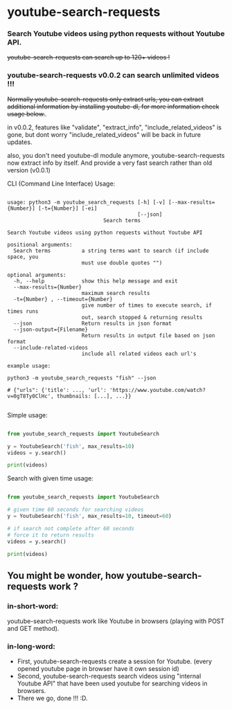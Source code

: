 # youtube-search-requests
### Search Youtube videos using python requests without Youtube API.
~~youtube-search-requests can search up to 120+ videos !~~
### youtube-search-requests v0.0.2 can search unlimited videos !!!


~~Normally youtube-search-requests only extract urls, you can extract additional information by installing youtube-dl, for more information check usage below.~~.

in v0.0.2, features like "validate", "extract_info", "include_related_videos" is gone,
but dont worry "include_related_videos" will be back in future updates.

also, you don't need youtube-dl module anymore, 
youtube-search-requests now extract info by itself.
And provide a very fast search rather than old version (v0.0.1)

CLI (Command Line Interface) Usage:
```

usage: python3 -m youtube_search_requests [-h] [-v] [--max-results={Number}] [-t={Number}] [-ei]
                                          [--json]
 			                   Search terms

Search Youtube videos using python requests without Youtube API

positional arguments:
  Search terms          a string terms want to search (if include space, you
                        must use double quotes "")

optional arguments:
  -h, --help            show this help message and exit
  --max-results={Number} 
                        maximum search results
  -t={Number} , --timeout={Number} 
                        give number of times to execute search, if times runs
                        out, search stopped & returning results
  --json                Return results in json format
  --json-output={Filename} 
                        Return results in output file based on json format
  --include-related-videos 
                        include all related videos each url's

example usage:

python3 -m youtube_search_requests "fish" --json

# {"urls": {'title': ..., 'url': 'https://www.youtube.com/watch?v=0gT8Ty0ClHc', thumbnails: [...], ...}}


```

Simple usage:

```python

from youtube_search_requests import YoutubeSearch

y = YoutubeSearch('fish', max_results=10)
videos = y.search()

print(videos)
```

Search with given time usage:
```python

from youtube_search_requests import YoutubeSearch

# given time 60 seconds for searching videos
y = YoutubeSearch('fish', max_results=10, timeout=60) 

# if search not complete after 60 seconds
# force it to return results
videos = y.search()

print(videos)
```

## You might be wonder, how youtube-search-requests work ?

### in-short-word:
youtube-search-requests work like Youtube in browsers (playing with POST and GET method).

### in-long-word:
- First, youtube-search-requests create a session for Youtube. (every opened youtube page in browser have it own session id)
- Second, youtube-search-requests search videos using "internal Youtube API" that have been used youtube for searching videos in browsers.
- There we go, done !!! :D.
